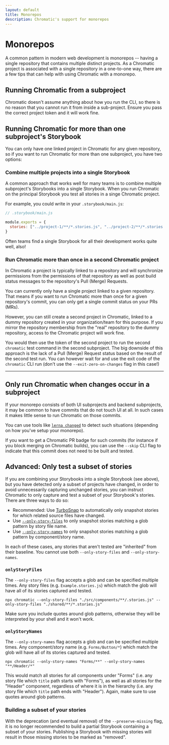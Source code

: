```yaml
---
layout: default
title: Monorepos
description: Chromatic's support for monorepos
---
```


# Monorepos

A common pattern in modern web development is monorepos -- having a single repository that contains multiple distinct projects. As a Chromatic project is associated with a single repository in a one-to-one way, there are a few tips that can help with using Chromatic with a monorepo.

## Running Chromatic from a subproject

Chromatic doesn't assume anything about how you run the CLI, so there is no reason that you cannot run it from inside a sub-project. Ensure you pass the correct project token and it will work fine.

## Running Chromatic for more than one subproject's Storybook

You can only have one linked project in Chromatic for any given repository, so if you want to run Chromatic for more than one subproject, you have two options:

### Combine multiple projects into a single Storybook

A common approach that works well for many teams is to combine multiple subproject's Storybooks into a single Storybook. When you run Chromatic on the principal Storybook you test all stories in a singe Chromatic project.

For example, you could write in your `.storybook/main.js`:

```js
// .storybook/main.js

module.exports = {
  stories: ["../project-1/**/*.stories.js", "../project-2/**/*.stories.js"],
}
```

Often teams find a single Storybook for all their development works quite well, also!

### Run Chromatic more than once in a second Chromatic project

In Chromatic a project is typically linked to a repository and will synchronize permissions from the permissions of that repository as well as post build status messages to the repository's Pull (Merge) Requests.

You can currently only have a single project linked to a given repository. That means if you want to run Chromatic more than once for a given repository's commit, you can only get a single commit status on your PRs (MRs).

However, you can still create a second project in Chromatic, linked to a dummy repository created in your organization/team for this purpose. If you mirror the repository membership from the "real" repository to the dummy repository, access to the Chromatic project will work fine.

You would then use the token of the second project to run the second `chromatic` test command in the second subproject. The big downside of this approach is the lack of a Pull (Merge) Request status based on the result of the second test run. You can however wait for and use the exit code of the `chromatic` CLI run (don't use the `--exit-zero-on-changes` flag in this case!)

---

## Only run Chromatic when changes occur in a subproject

If your monorepo consists of both UI subprojects and backend subprojects, it may be common to have commits that do not touch UI at all. In such cases it makes little sense to run Chromatic on those commits.

You can use tools like [`lerna changed`](https://github.com/lerna/lerna/tree/master/commands/changed#readme) to detect such situations (depending on how you've setup your monorepo).

If you want to get a Chromatic PR badge for such commits (for instance if you block merging on Chromatic builds), you can use the `--skip` CLI flag to indicate that this commit does not need to be built and tested.

## Advanced: Only test a subset of stories

If you are combining your Storybooks into a single Storybook (see above), but you have detected only a subset of projects have changed, in order to avoid unnecessarily capturing unchanged stories, you can instruct Chromatic to only capture and test a subset of your Storybook's stories. There are three ways to do so:

- Recommended: Use [TurboSnap](turbosnap) to automatically only snapshot stories for which related source files have changed.
- Use [`--only-story-files`](cli#chromatic-options) to only snapshot stories matching a glob pattern by story file name.
- Use [`--only-story-names`](cli#chromatic-options) to only snapshot stories matching a glob pattern by component/story name.

In each of these cases, any stories that aren't tested are "inherited" from their baseline. You cannot use both `--only-story-files` and `--only-story-names`.

### `onlyStoryFiles`

The `--only-story-files` flag accepts a glob and can be specified multiple times. Any story files (e.g. `Example.stories.js`) which match the glob will have all of its stories captured and tested.

```
npx chromatic --only-story-files "./src/components/**/.stories.js" --only-story-files "./shared/**/*.stories.js"
```

Make sure you include quotes around glob patterns, otherwise they will be interpreted by your shell and it won't work.

### `onlyStoryNames`

The `--only-story-names` flag accepts a glob and can be specified multiple times. Any component/story name (e.g. `Forms/Button/*`) which match the glob will have all of its stories captured and tested.

```
npx chromatic --only-story-names "Forms/**" --only-story-names "**/Header/*"
```

This would match all stories for all components under "Forms" (i.e. any story file which `title` path starts with "Forms"), as well as all stories for the "Header" component, regardless of where it is in the hierarchy (i.e. any story file which `title` path ends with "Header"). Again, make sure to use quotes around glob patterns.

### Building a subset of your stories

With the deprecation (and eventual removal) of the `--preserve-missing` flag, it is no longer recommended to build a partial Storybook containing a subset of your stories. Publishing a Storybook with missing stories will result in those missing stories to be marked as "removed".
